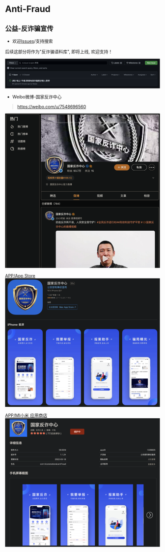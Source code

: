 # Anti-Fraud
## 公益-反诈骗宣传
* 欢迎[Issues](https://github.com/paipai-Studio/Anti-Fraud/issues)/支持搜索

后续这部分将作为"反诈骗语料库", 即将上线, 欢迎支持！

<img src="./00.Source/I.png" style="zoom:100%;"/>

* Weibo微博-国家反诈中心
> https://weibo.com/u/7548696560
<img src="./00.Source/W.png" style="zoom:100%;"/>

[APP/App Store](https://apps.apple.com/cn/app/%E5%9B%BD%E5%AE%B6%E5%8F%8D%E8%AF%88%E4%B8%AD%E5%BF%83/id1552823102)
<img src="./00.Source/A.png" style="zoom:100%;"/>

[APP/MI小米 应用商店](https://app.mi.com/details?id=com.hicorenational.antifraud)
<img src="./00.Source/M.png" style="zoom:100%;"/>

